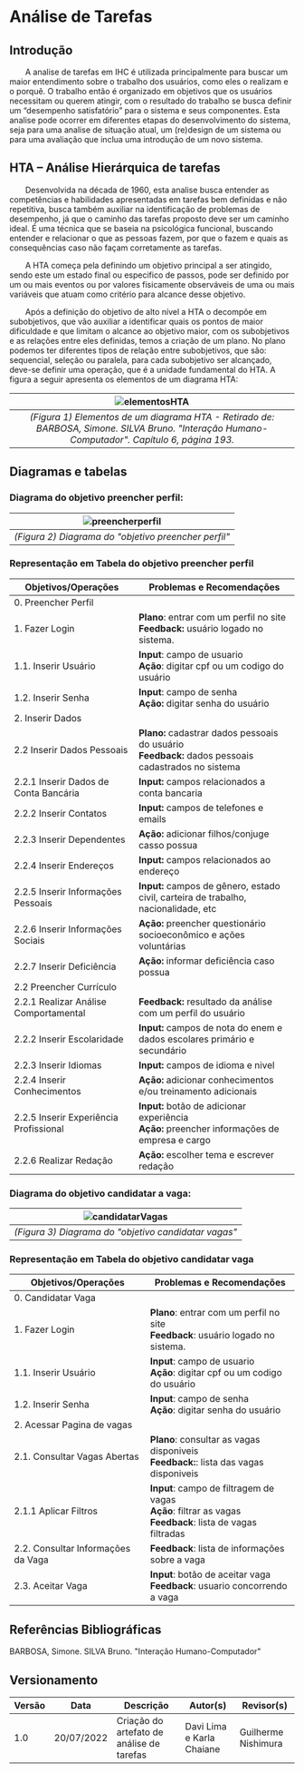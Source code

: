 # Análise de Tarefas

## Introdução

&emsp;&emsp;A analise de tarefas em IHC é utilizada principalmente para buscar um maior entendimento sobre o trabalho dos usuários, como eles o realizam e o porquê. O trabalho então é organizado em objetivos que os usuários necessitam ou querem atingir, com o resultado do trabalho se busca definir um “desempenho satisfatório” para o sistema e seus componentes. Esta analise pode ocorrer em diferentes etapas do desenvolvimento do sistema, seja para uma analise de situação atual, um (re)design de um sistema ou para uma avaliação que inclua uma introdução de um novo sistema.

## HTA – Análise Hierárquica de tarefas

&emsp;&emsp;Desenvolvida na década de 1960, esta analise busca entender as competências e habilidades apresentadas em tarefas bem definidas e não repetitiva, busca também auxiliar na identificação de problemas de desempenho, já que o caminho das tarefas proposto deve ser um caminho ideal. É uma técnica que se baseia na psicológica funcional, buscando entender e relacionar o que as pessoas fazem, por que o fazem e quais as consequências caso não façam corretamente as tarefas.

&emsp;&emsp;A HTA começa pela definindo um objetivo principal a ser atingido, sendo este um estado final ou especifico de passos, pode ser definido por um ou mais eventos ou por valores fisicamente observáveis de uma ou mais variáveis que atuam como critério para alcance desse objetivo.

&emsp;&emsp;Após a definição do objetivo de alto nível a HTA o decompõe em subobjetivos, que vão auxiliar a identificar quais os pontos de maior dificuldade e que limitam o alcance ao objetivo maior, com os subobjetivos e as relações entre eles definidas, temos a criação de um plano. No plano podemos ter diferentes tipos de relação entre subobjetivos, que são: sequencial, seleção ou paralela, para cada subobjetivo ser alcançado, deve-se definir uma operação, que é a unidade fundamental do HTA. A figura a seguir apresenta os elementos de um diagrama HTA:

| ![elementosHTA](https://user-images.githubusercontent.com/79341819/180094488-b25dff3f-844d-40c3-9245-1d049b642ab8.png) |
|:--:|
| *(Figura 1) Elementos de um diagrama HTA - Retirado de: BARBOSA, Simone. SILVA Bruno. "Interação Humano-Computador". Capítulo 6, página 193.* |

## Diagramas e tabelas

### Diagrama do objetivo preencher perfil:
| ![preencherperfil](https://user-images.githubusercontent.com/79341819/180103773-0c28f696-1a99-4b4c-abfe-f574da2edcb0.png) |
|:--:|
|*(Figura 2) Diagrama do "objetivo preencher perfil"*|

### Representação em Tabela do objetivo preencher perfil

| Objetivos/Operações | Problemas e Recomendações |
|---------------------|---------------------------|
| 0. Preencher Perfil |  |
| 1. Fazer Login | **Plano**: entrar com um perfil no site <br> **Feedback:** usuário logado no sistema. |
| 1.1. Inserir Usuário| **Input**: campo de usuario <br> **Ação**: digitar cpf ou um codigo do usuário |
| 1.2. Inserir Senha | **Input**: campo de senha <br> **Ação:** digitar senha do usuário|
| 2. Inserir Dados |  |
| 2.2 Inserir Dados Pessoais| **Plano:** cadastrar dados pessoais do usuário <br> **Feedback:** dados pessoais cadastrados no sistema |
| 2.2.1 Inserir Dados de Conta Bancária | **Input:** campos relacionados a conta bancaria |
| 2.2.2 Inserir Contatos| **Input:** campos de telefones e emails |
| 2.2.3 Inserir Dependentes| **Ação:** adicionar filhos/conjuge casso possua  |
| 2.2.4 Inserir Endereços | **Input:** campos relacionados ao endereço |
| 2.2.5 Inserir Informações Pessoais | **Input:** campos de gênero, estado civil, carteira de trabalho, nacionalidade, etc |
| 2.2.6 Inserir Informações Sociais |  **Ação:** preencher questionário socioeconômico e ações voluntárias |
| 2.2.7 Inserir Deficiência| **Ação:** informar deficiência caso possua |
| 2.2 Preencher Currículo|  |
| 2.2.1 Realizar Análise Comportamental | **Feedback:** resultado da análise com um perfil do usuário |
| 2.2.2 Inserir Escolaridade| **Input:** campos de nota do enem e dados escolares primário e secundário |
| 2.2.3 Inserir Idiomas| **Input:** campos de idioma e nivel |
| 2.2.4 Inserir Conhecimentos | **Ação:** adicionar conhecimentos e/ou treinamento adicionais |
| 2.2.5 Inserir Experiência Profissional | **Input:** botão de adicionar experiência <br> **Ação:** preencher informações de empresa e cargo |
| 2.2.6 Realizar Redação | **Ação:** escolher tema e escrever redação |

### Diagrama do objetivo candidatar a vaga:
| ![candidatarVagas](https://user-images.githubusercontent.com/79341819/180103620-c3ea1e28-4d3b-4a69-a033-0dd28dd4ce2e.png) |
|:--:|
|*(Figura 3) Diagrama do "objetivo candidatar vagas"*|

### Representação em Tabela do objetivo candidatar vaga

| Objetivos/Operações | Problemas e Recomendações |
|---------------------|---------------------------|
| 0. Candidatar Vaga |  |
| 1. Fazer Login | **Plano**: entrar com um perfil no site <br> **Feedback**: usuário logado no sistema. |
| 1.1. Inserir Usuário | **Input**: campo de usuario <br> **Ação**: digitar cpf ou um codigo do usuário |
| 1.2. Inserir Senha | **Input**: campo de senha <br> **Ação**: digitar senha do usuário|
| 2. Acessar Pagina de vagas | |
| 2.1. Consultar Vagas Abertas| **Plano**: consultar as vagas disponiveis <br> **Feedback:**: lista das vagas disponiveis  |
| 2.1.1 Aplicar Filtros | **Input**: campo de filtragem de vagas <br> **Ação**: filtrar as vagas <br> **Feedback**: lista de vagas filtradas |
| 2.2. Consultar Informações da Vaga | **Feedback**: lista de informações sobre a vaga |
| 2.3. Aceitar Vaga| **Input**: botão de aceitar vaga <br> **Feedback**: usuario concorrendo a vaga |

## Referências Bibliográficas
BARBOSA, Simone. SILVA Bruno. "Interação Humano-Computador"

## Versionamento
|Versão	| Data	| Descrição |	Autor(s)	| Revisor(s)|
|--------|----|-----------|-------|---------|
| 1.0 |	20/07/2022	| Criação do artefato de análise de tarefas| Davi Lima e Karla Chaiane | Guilherme Nishimura |